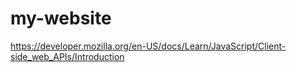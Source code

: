 # my-website

https://developer.mozilla.org/en-US/docs/Learn/JavaScript/Client-side_web_APIs/Introduction